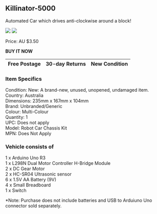 ## Killinator-5000

Automated Car which drives anti-clockwise around a block!

![]({{BASE_PATH}}/images/robot.PNG)
<img src = "https://frankta13.github.io/Team-Asians-Jye/images/robot2.png">

Price: AU $3.50

**BUY IT NOW**

Free Postage | 30-day Returns | New Condition
-------------|----------------|--------------



### Item Specifics
Condition:  New: A brand-new, unused, unopened, undamaged item.  
Country:    Australia  
Dimensions: 235mm x 167mm x 104mm  
Brand: Unbranded/Generic  
Colour: Multi-Colour  
Quantity: 1  
UPC: Does not apply  
Model: Robot Car Chassis Kit  
MPN: Does Not Apply  

### Vehicle consists of
1 x Arduino Uno R3  
1 x L298N Dual Motor Controller H-Bridge Module  
2 x DC Gear Motor  
2 x HC-SR04 Ultrasonic sensor  
6 x 1.5V AA Battery (9V)  
4 x Small Breadboard  
1 x Switch  

*Note: Purchase does not include batteries and USB to Arduiuno Uno connector sold separately.
